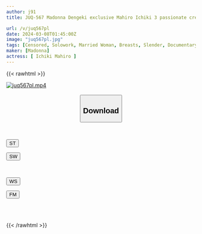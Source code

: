 ```yaml
---
author: j91
title: JUQ-567 Madonna Dengeki exclusive Mahiro Ichiki 3 passionate creampies full of adult love juices

url: /v/juq567pl
date: 2024-03-08T01:45:00Z
image: "juq567pl.jpg"
tags: [Censored, Solowork, Married Woman, Breasts, Slender, Documentary, Mature Woman	]
maker: [Madonna]
actress: [ Ichiki Mahiro ]
---
```



{{< rawhtml >}}

<div class="video" data-videoid="lAJW61x2vbiZ06">
    <a href="javascript:;">
        <img src="/v/juq567pl/juq567pl.jpg" width="WIDTH" height="HEIGHT" alt="juq567pl.mp4" loading="lazy">
    </a>
</div>

<script type="text/javascript" src="https://j91.asia/asset/on-demand-st.js"></script>

<br>
  <link rel="stylesheet" href="https://j91.asia/asset/bs5.css">
  
  <center>
  <button class="btn btn-primary" type="button" data-bs-toggle="collapse" data-bs-target=".multi-collapse" aria-expanded="false" aria-controls="multiCollapseExample1 multiCollapseExample2"><h2>Download</h2></button></center>
</p>
<div class="row">
  <div class="col">
    <div class="collapse multi-collapse" id="multiCollapseExample1">
      <div class="card card-body">
	      	      <br>
<div class="buttons">  
<p><a href="https://streamtape.to/v/lAJW61x2vbiZ06" target="_blank"><button class="btn-hover color-3"><i class="fa fa-download"></i> ST</button></a></p>
<p><a href="https://cdnwish.com/pp8msgige0xl" target="_blank"><button class="btn-hover color-2"><i class="fa fa-download"></i> SW</button></a></p></div>
    </div>
  </div>
</div>
  <div class="col">
    <div class="collapse multi-collapse" id="multiCollapseExample2">
      <div class="card card-body">
	      <br>
<div class="buttons">
<p><a href="https://wolfstream.tv/4q5t0yvw6kav"><button class="btn-hover color-9"><i class="fa fa-download"></i> WS</button></a></p>
<p><a href="https://filemoon.sx/d/wg4v8k9fx08o"><button class="btn-hover color-8"><i class="fa fa-download"></i> FM</button></a></p></div>
<br><br>
      </div>
    </div>
  </div>
</div>

{{< /rawhtml >}}